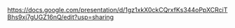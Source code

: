 https://docs.google.com/presentation/d/1gz1xkX0ckCQrxfKs344oPpXCRciTBhs9xj7gUGZ16nQ/edit?usp=sharing
